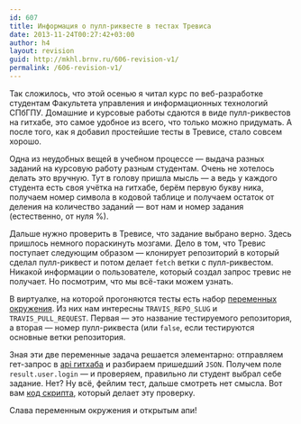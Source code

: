 ```yaml
---
id: 607
title: Информация о пулл-риквесте в тестах Тревиса
date: 2013-11-24T00:27:42+03:00
author: h4
layout: revision
guid: http://mkhl.brnv.ru/606-revision-v1/
permalink: /606-revision-v1/
---
```

Так сложилось, что этой осенью я читал курс по веб-разработке студентам Факультета управления и информационных технологий СПбГПУ. Домашние и курсовые работы сдаются в виде пулл-риквестов на гитхабе, это самое удобное из всего, что только можно придумать. А после того, как я добавил простейшие тесты в Тревисе, стало совсем хорошо.

Одна из неудобных вещей в учебном процессе — выдача разных заданий на курсовую работу разным студентам. Очень не хотелось делать это вручную. Тут в голову пришла мысль —&nbsp;а ведь у каждого студента есть своя учётка на гитхабе, берём первую букву ника, получаем номер символа в кодовой таблице и получаем остаток от деления на количество заданий — вот нам и номер задания (естественно, от нуля %).

Дальше нужно проверить в Тревисе, что задание выбрано верно. Здесь пришлось немного пораскинуть мозгами. Дело в том, что Тревис поступает следующим образом —&nbsp;клонирует репозиторий в который сделал пулл-риквест и потом делает `fetch` ветки с пулл-риквестом. Никакой информации о пользователе, который создал запрос тревис не получает. Но посмотрим, что мы всё-таки можем узнать.

В виртуалке, на которой прогоняются тесты есть набор [переменных окружения](http://about.travis-ci.org/docs/user/ci-environment/#Environment-variables). Из них нам интересны `TRAVIS_REPO_SLUG` и `TRAVIS_PULL_REQUEST`. Первая — это название тестируемого репозитория, а вторая — номер пулл-риквеста (или `false`, если тестируются основные ветки репозитория.

Зная эти две переменные задача решается элементарно: отправляем гет-запрос в [api гитхаба](https://developer.github.com/v3/pulls/#get-a-single-pull-request) и разбираем пришедший `JSON`. Получем поле `result.user.login` — и проверяем, правильно ли студент выбрал себе задание. Нет? Ну всё, фейлим тест, дальше смотреть нет смысла. Вот вам [код скрипта](https://gist.github.com/h4/7619425), который делает эту проверку.

Слава переменным окружения и открытым апи!
